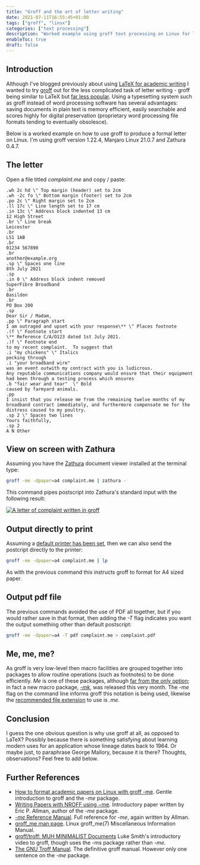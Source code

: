 ```yaml
---
title: "Groff and the art of letter writing"
date: 2021-07-11T16:55:45+01:00
tags: ["groff", "linux"]
categories: ["text processing"]
description: "Worked example using groff text processing on Linux for letter writing."
enableToc: true
draft: false
---
```


## Introduction

Although I've blogged previously about using [LaTeX for academic writing](https://www.preciouschicken.com/blog/posts/neovim-latex-zathura-in-perfect-harmony/) I wanted to try [groff](https://www.gnu.org/software/groff/) out for the less complicated task of letter writing - groff being similar to LaTeX but [far less popular](https://unix.stackexchange.com/questions/89625/is-troff-groff-relevant-anymore/). Using a typesetting system such as groff instead of word processing software has several advantages: saving documents in plain text is memory efficient, easily searchable and scores highly for digital preservation (proprietary word processing file formats tending to eventually obsolesce).

Below is a worked example on how to use groff to produce a formal letter on Linux.  I'm using groff version 1.22.4, Manjaro Linux 21.0.7 and Zathura 0.4.7.

## The letter

Open a file titled *complaint.me* and copy / paste:

```groff
.wh 2c hd \" Top margin (header) set to 2cm
.wh -2c fo \" Bottom margin (footer) set to 2cm
.po 2c \" Right margin set to 2cm
.ll 17c \" Line length set to 17 cm
.in 13c \" Address block indented 13 cm
12 High Street 
.br \" Line break
Leicester
.br
LS1 1AB
.br
01234 567890
.br
another@example.org
.sp \" Spaces one line
8th July 2021
.sp
.in 0 \" Address block indent removed
SuperFibre Broadband
.br
Basildon
.br
PO Box 200
.sp
Dear Sir / Madam,
.pp \" Paragraph start
I am outraged and upset with your response\** \" Places footnote
.(f \" Footnote start
\** Reference C/A/O123 dated 1st July 2021.
.)f \" Footnote end
to my recent complaint.  To suggest that 
.i "my chickens" \" Italics
pecking through 
.i "your broadband wire"
was an event outwith my contract with you is ludicrous.  
Any reputable communications company would ensure that their equipment had been through a testing process which ensures 
.b "fair wear and tear"  \" Bold
caused by farmyard animals.
.pp
I insist that you release me from the remaining twelve months of my broadband contract immediately, and furthermore compensate me for the distress caused to my poultry.
.sp 2 \" Spaces two lines
Yours faithfully,
.sp 2 
A N Other
```

## View on screen with Zathura

Assuming you have the [Zathura](https://pwmt.org/projects/zathura/) document viewer installed at the terminal type:

```bash
groff -me -dpaper=a4 complaint.me | zathura -
```

This command pipes postscript into Zathura's standard input with the following result:

[![A letter of complaint written in groff](https://www.preciouschicken.com/blog/images/groff-letter-thumb.png)](https://www.preciouschicken.com/blog/images/groff-letter.png)

## Output directly to print

Assuming a [default printer has been set](https://www.mattcutts.com/blog/change-default-printer-linux-firefox/), then we can also send the postcript directly to the printer:

```bash
groff -me -dpaper=a4 complaint.me | lp
```

As with the previous command this instructs groff to format for A4 sized paper.

## Output pdf file

The previous commands avoided the use of PDF all together, but if you would rather save in that format, then adding the *-T* flag indicates you want the output something other than default postscript:

```bash
groff -me -dpaper=a4 -T pdf complaint.me > complaint.pdf
```

## Me, me, me?

As groff is very low-level then macro facilities are grouped together into packages to allow routine operations (such as footnotes) to be done efficiently.  *Me* is one of these packages, although [far from the only option](https://www.stephenlindholm.com/groff_macros.html); in fact a new macro package, *[-mk](http://ankarstrom.se/~john/mk.html)*, was released this very month.  The *-me* flag on the command line informs groff this notation is being used, likewise the [recommended file extension](https://man7.org/linux/man-pages/man5/groff_filenames.5.html) to use is *.me*.

## Conclusion

I guess the one obvious question is why use groff at all, as opposed to LaTeX?    Possibly because there is something satisfying about learning modern uses for an application whose lineage dates back to 1964.   Or maybe just, to paraphrase George Mallory, because it is there?  Thoughts, observations?  Feel free to add below.  

## Further References

- [How to format academic papers on Linux with groff -me](https://opensource.com/article/18/2/how-format-academic-papers-linux-groff-me).  Gentle introduction to groff and the *-me* package.
- [Writing Papers with NROFF using −me](https://docs.freebsd.org/44doc/usd/19.memacros/paper.pdf).  Introductory paper written by Eric P. Allman, author of the *-me* package.
- [*-me* Reference Manual](https://docs.freebsd.org/44doc/usd/20.meref/paper.pdf).  Full reference for *-me*, again written by Allman.
- [groff_me man page](https://man7.org/linux/man-pages/man7/groff_me.7.html).  Linux groff_me(7) Miscellaneous Information Manual.
-  [groff/troff: MUH MINIMALIST Documents](https://videos.lukesmith.xyz/videos/watch/6e8047a6-a940-481b-803c-6fc13fa22eb9) Luke Smith's introductory video to groff, though uses the -ms package rather than *-me*.
- [The GNU Troff Manual](https://www.gnu.org/software/groff/manual/groff.html).  The definitive groff manual.  However only one sentence on the *-me* package.

